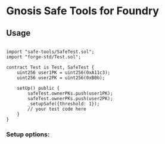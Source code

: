 # Gnosis Safe Tools for Foundry

## Usage

```solidity 

import "safe-tools/SafeTest.sol";
import "forge-std/Test.sol";

contract Test is Test, SafeTest {
    uint256 user1PK = uint256(0xA11c3);
    uint256 user2PK = uint256(0xB0b);

    setUp() public {
        safeTest.ownerPKs.push(user1PK);
        safeTest.ownerPKs.push(user2PK);
        _setupSafe({threshold: 1});
        // your test code here
    }
}
```

### Setup options:
```

```